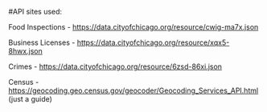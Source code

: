 #API sites used:

Food Inspections  - https://data.cityofchicago.org/resource/cwig-ma7x.json

Business Licenses - https://data.cityofchicago.org/resource/xqx5-8hwx.json

Crimes            - https://data.cityofchicago.org/resource/6zsd-86xi.json

Census            - https://geocoding.geo.census.gov/geocoder/Geocoding_Services_API.html (just a guide)
